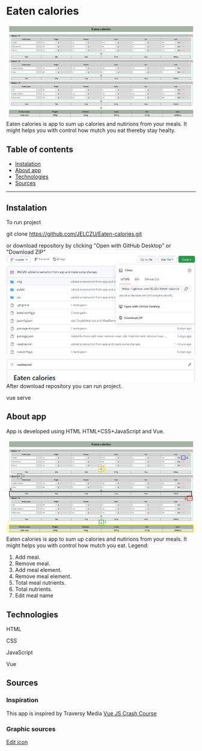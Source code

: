 # Eaten calories

![Overview](https://github.com/JELCZU/Eaten-calories/blob/master/img/Overview.PNG)
Eaten calories is app to sum up calories and nutirions from your meals. It might helps you with control how mutch you eat thereby stay healty.

## Table of contents

- [Instalation](#Instalation)
- [About app](#About-app)
- [Technologies](#Technologies)
- [Sources](#Sources)

---

## Instalation

To run project

git clone https://github.com/JELCZU/Eaten-calories.git

or download repository by clicking "Open with GitHub Desktop" or "Download ZIP"
![How to download](https://github.com/JELCZU/Eaten-calories/blob/master/img/How%20to%20download.PNG)
After download repository you can run project.

vue serve

## About app

App is developed using HTML HTML+CSS+JavaScript and Vue.

![How to play](https://github.com/JELCZU/Eaten-calories/blob/master/img/How%20to%20use.PNG)
Eaten calories is app to sum up calories and nutirions from your meals. It might helps you with control how mutch you eat.
Legend:

1. Add meal.
2. Remove meal.
3. Add meal element.
4. Remove meal element.
5. Total meal nutrients.
6. Total nutrients.
7. Edit meal name

## Technologies

HTML

CSS

JavaScript

Vue

## Sources

### Inspiration

This app is inspired by Traversy Media [ Vue JS Crash Course ](https://www.youtube.com/watch?v=qZXt1Aom3Cs&t=1840s)

### Graphic sources

[Edit icon](https://fontawesome.com/icons/pen-to-square?s=regular&f=classic)
